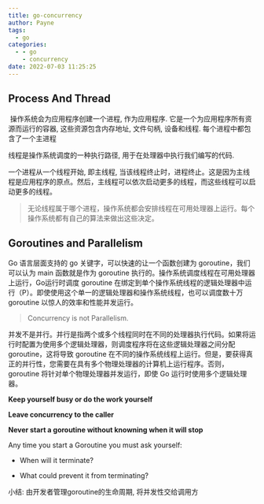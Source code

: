 ```yaml
---
title: go-concurrency
author: Payne
tags:
  - go
categories:
  - - go
    - concurrency
date: 2022-07-03 11:25:25
---
```


## Process And Thread

​	操作系统会为应用程序创建一个进程, 作为应用程序. 它是一个为应用程序所有资源而运行的容器, 这些资源包含内存地址, 文件句柄, 设备和线程. 每个进程中都包含了一个主进程

线程是操作系统调度的一种执行路径, 用于在处理器中执行我们编写的代码.

一个进程从一个线程开始, 即主线程, 当该线程终止时，进程终止。这是因为主线程是应用程序的原点。然后，主线程可以依次启动更多的线程，而这些线程可以启动更多的线程。

> 无论线程属于哪个进程，操作系统都会安排线程在可用处理器上运行。每个操作系统都有自己的算法来做出这些决定。

## Goroutines and Parallelism

Go 语言层面支持的 go 关键字，可以快速的让一个函数创建为 goroutine，我们可以认为 main 函数就是作为 goroutine 执行的。操作系统调度线程在可用处理器上运行，Go运行时调度 goroutine 在绑定到单个操作系统线程的逻辑处理器中运行（P）。即使使用这个单一的逻辑处理器和操作系统线程，也可以调度数十万 goroutine 以惊人的效率和性能并发运行。

>  Concurrency is not Parallelism.

​		并发不是并行。并行是指两个或多个线程同时在不同的处理器执行代码。如果将运行时配置为使用多个逻辑处理器，则调度程序将在这些逻辑处理器之间分配 goroutine，这将导致 goroutine 在不同的操作系统线程上运行。但是，要获得真正的并行性，您需要在具有多个物理处理器的计算机上运行程序。否则，goroutine 将针对单个物理处理器并发运行，即使 Go 运行时使用多个逻辑处理器。

**Keep yourself busy or do the work yourself**

**Leave concurrency to the caller**

**Never start a goroutine without knowning when it will stop**

Any time you start a Goroutine you must ask yourself:

- When will it terminate?

- What could prevent it from terminating?

小结: 由开发者管理goroutine的生命周期, 将并发性交给调用方

